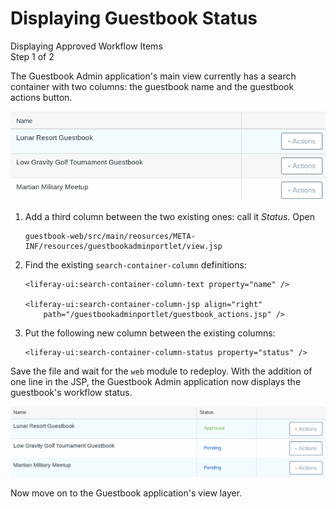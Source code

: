 # Displaying Guestbook Status [](id=displaying-guestbook-status)

<div class="learn-path-step">
    <p>Displaying Approved Workflow Items<br>Step 1 of 2</p>
</div>

The Guestbook Admin application's main view currently has a search container
with two columns: the guestbook name and the guestbook actions button. 

![Figure 1: The Guestbook Admin's main view currently shows the name of the guestbook and its actions button.](../../../../images/lp-workflow-admin-nostatus.png)

1.  Add a third column between the two existing ones: call it *Status*. Open

        guestbook-web/src/main/reosurces/META-INF/resources/guestbookadminportlet/view.jsp

2.  Find the existing `search-container-column` definitions:

        <liferay-ui:search-container-column-text property="name" />

        <liferay-ui:search-container-column-jsp align="right"
            path="/guestbookadminportlet/guestbook_actions.jsp" />

3.  Put the following new column between the existing columns: 

        <liferay-ui:search-container-column-status property="status" />

Save the file and wait for the `web` module to redeploy. With the addition of
one line in the JSP, the Guestbook Admin application now displays the
guestbook's workflow status.

![Figure 2: The Guestbook Admin's main view, displaying the status of each guestbook.](../../../../images/lp-workflow-admin-status.png)

Now move on to the Guestbook application's view layer.
